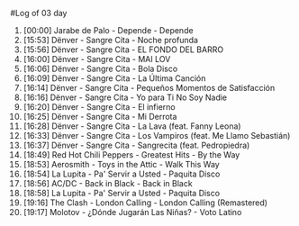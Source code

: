 #Log of 03 day

1. [00:00] Jarabe de Palo - Depende - Depende
1. [15:53] Dënver - Sangre Cita - Noche profunda
1. [15:56] Dënver - Sangre Cita - EL FONDO DEL BARRO
1. [16:00] Dënver - Sangre Cita - MAI LOV
1. [16:06] Dënver - Sangre Cita - Bola Disco
1. [16:09] Dënver - Sangre Cita - La Última Canción
1. [16:14] Dënver - Sangre Cita - Pequeños Momentos de Satisfacción
1. [16:16] Dënver - Sangre Cita - Yo para Ti No Soy Nadie
1. [16:20] Dënver - Sangre Cita - El infierno
1. [16:25] Dënver - Sangre Cita - Mi Derrota
1. [16:28] Dënver - Sangre Cita - La Lava (feat. Fanny Leona)
1. [16:33] Dënver - Sangre Cita - Los Vampiros (feat. Me Llamo Sebastián)
1. [16:37] Dënver - Sangre Cita - Sangrecita (feat. Pedropiedra)
1. [18:49] Red Hot Chili Peppers - Greatest Hits - By the Way
1. [18:53] Aerosmith - Toys in the Attic - Walk This Way
1. [18:54] La Lupita - Pa' Servir a Usted - Paquita Disco
1. [18:56] AC/DC - Back in Black - Back in Black
1. [18:58] La Lupita - Pa' Servir a Usted - Paquita Disco
1. [19:16] The Clash - London Calling - London Calling (Remastered)
1. [19:17] Molotov - ¿Dónde Jugarán Las Niñas? - Voto Latino
